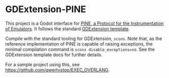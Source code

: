 # GDExtension-PINE

This project is a Godot interface for [PINE, a Protocol for the Instrumentation of Emulators](https://github.com/GovanifY/pine). It follows the standard [GDExtension template](https://github.com/godotengine/godot-cpp-template).

Compile with the standard tooling for GDExtension, `scons`. Note that, as the reference implementation of PINE is capable of raising exceptions, the minimal compilation command is `scons disable_exceptions=no`. See the GDExtension template docs for further details.

For a sample project using this, see https://github.com/qwertystop/EXEC_OVERLANG.

